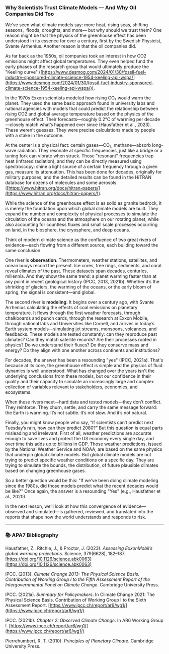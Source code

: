 ### Why Scientists Trust Climate Models — And Why Oil Companies Did Too

We’ve seen what climate models say: more heat, rising seas, shifting seasons,  floods, droughts, and more–– but why should we trust them? One reason might be that the physics of the greenhouse effect has been understood in its essence for over a century, first by the Swedish Physicist, Svante Arrhenius. Another reason is that the oil companies did. 

As far back as the 1950s, oil companies took an interest in how CO2 emissions might affect global temperatures. They even helped fund the early phases of the research group that would ultimately produce the "Keeling curve" ([https://www.desmog.com/2024/01/30/fossil-fuel-industry-sponsored-climate-science-1954-keeling-api-wspa/](https://www.desmog.com/2024/01/30/fossil-fuel-industry-sponsored-climate-science-1954-keeling-api-wspa/)).

In the 1970s Exxon scientists modeled how rising CO₂ would warm the planet.  They used the same basic approach found in university labs and national agencies with models that could predict the relationship between rising CO2 and global average temperature based on the physics of the greenhouse effect. Their forecasts—roughly 0.2°C of warming per decade—closely match what’s happened ever since (Hausfather et al., 2023). These weren’t guesses. They were precise calculations made by people with a stake in the outcome.

At the center is a physical fact: certain gases—CO₂, methane—absorb long-wave radiation. They resonate at specific frequencies, just like a bridge or a tuning fork can vibrate when struck. Those "resonant" frequencies trap heat (infrared radiation), and they can be directly measured using spectroscopy: shine a light source of a certain frequency through a given gas, measure its attenuation. This has been done for decades, originally for military purposes, and the detailed results can be found in the HiTRAN database for dozens of molecules and some aerosols ([https://www.hitran.org/docs/hitran-papers/](https://www.hitran.org/docs/hitran-papers/)).

While the science of the greenhouse effect is as solid as granite bedrock, it is merely the foundation upon which global climate models are built. They expand the number and complexity of physical processes to simulate the circulation of the oceans and the atmosphere on our rotating planet, while also accounting for countless fluxes and small scale processes occurring on land, in the biosphere, the cryosphere, and deep oceans.

Think of modern climate science as the confluence of two great rivers of evidence—each flowing from a different source, each building toward the same conclusion.

One river is **observation**. Thermometers, weather stations, satellites, and ocean buoys record the present. Ice cores, tree rings, sediments, and coral reveal climates of the past. These datasets span decades, centuries, millennia. And they show the same trend: a planet warming faster than at any point in recent geological history (IPCC, 2013, 2021b). Whether it’s the shrinking of glaciers, the warming of the oceans, or the early bloom of spring, the signal is consistent—and global.

The second river is **modeling**. It begins over a century ago, with Svante Arrhenius calculating the effects of coal emissions on planetary temperature. It flows through the first weather forecasts, through chalkboards and punch cards, through the research at Exxon Mobile, through national labs and Universities like Cornell, and arrives in today’s Earth system models—simulating jet streams, monsoons, volcanoes, and feedbacks. These models are tested constantly: can they reproduce past climates? Can they match satellite records? Are their processes rooted in physics? Do we understand their fluxes? Do they conserve mass and energy? Do they align with one another across continents and institutions? 

For decades, the answer has been a resounding "yes" (IPCC, 2021a). That's because at its core, the greenhouse effect is simple and the physics of fluid dynamics is well understood. What has changed over the years isn't the underlying conclusions from these models, but our confidence in their quality and their capacity to simulate an increasingly large and complex collection of variables relevant to stakeholders, economies, and ecosystems.

When these rivers meet—hard data and tested models—they don’t conflict. They reinforce. They churn, settle, and carry the same message forward: the Earth is warming. It’s not subtle. It’s not slow. And it’s not natural.

Finally, you might know people who say, “If scientists can’t predict next Tuesday’s rain, how can they predict 2080?” But this question is equal parts misleading and irrelevant. First of all, weather predictions are accurate enough to save lives and protect the US economy every single day, and over time this adds up to billions in GDP. Those weather predictions, issued by the National Weather Service and NOAA, are based on the same physics that underpin global climate models. But global climate models are not trying to predict specific weather conditions on a specific day. They are trying to simulate the bounds, the distribution, of future plausible climates based on changing greenhouse gases.

So a better question would be this: "If we've been doing climate modeling since the 1980s, did those models predict what the recent decades would be like?" Once again, the answer is a resounding "Yes" (e.g., Hausfather et al., 2020). 

In the next lesson, we’ll look at how this convergence of evidence—observed and simulated—is gathered, reviewed, and translated into the reports that shape how the world understands and responds to risk.

---

### 📚 APA7 Bibliography

Hausfather, Z., Ritchie, J., & Proctor, J. (2023). *Assessing ExxonMobil’s global warming projections*. Science, 379(6628), 182–187. [https://doi.org/10.1126/science.abk0063](https://doi.org/10.1126/science.abk0063)

IPCC. (2013). *Climate Change 2013: The Physical Science Basis. Contribution of Working Group I to the Fifth Assessment Report of the Intergovernmental Panel on Climate Change*. Cambridge University Press.

IPCC. (2021a). *Summary for Policymakers*. In Climate Change 2021: The Physical Science Basis. Contribution of Working Group I to the Sixth Assessment Report. [https://www.ipcc.ch/report/ar6/wg1/](https://www.ipcc.ch/report/ar6/wg1/)

IPCC. (2021b). *Chapter 2: Observed Climate Change*. In AR6 Working Group I. [https://www.ipcc.ch/report/ar6/wg1/](https://www.ipcc.ch/report/ar6/wg1/)

Pierrehumbert, R. T. (2010). *Principles of Planetary Climate*. Cambridge University Press.
